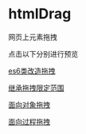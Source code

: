 # htmlDrag
网页上元素拖拽

点击以下分别进行预览

[es6类改造拖拽](https://qytayh.github.io/htmlDrag/es6类改造拖拽.html)

[继承拖拽限定范围](https://qytayh.github.io/htmlDrag/继承拖拽限定范围.html)

[面向对象拖拽](https://qytayh.github.io/htmlDrag/面向对象拖拽.html)

[面向过程拖拽](https://qytayh.github.io/htmlDrag/面向过程拖拽.html)

